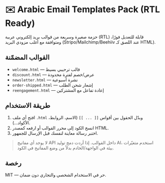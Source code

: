 # ✉️ Arabic Email Templates Pack (RTL Ready)

حزمة صغيرة وسريعة من قوالب بريد إلكتروني عربية (RTL) قابلة للتعديل فورًا، ومتوافقة مع أغلب مزودي البريد (Stripo/Mailchimp/Beehiiv عند اللصق كـ HTML).

## القوالب المضمّنة
- `welcome.html` — قالب ترحيبي بسيط
- `discount.html` — عرض/خصم لفترة محدودة
- `newsletter.html` — نشرة أسبوعية
- `order-shipped.html` — إشعار شحن الطلب
- `reengagement.html` — إعادة تفاعل مع المشتركين

## طريقة الاستخدام
1) افتح أي ملف `.html` وبدّل الحقول بين أقواس `[[ ... ]]` (الاسم، الروابط، الأكواد…).
2) انسخ الكود إلى محرر القوالب أو ارفعه كمصدر HTML.
3) اختبر رسالة معاينة لنفسك قبل الإرسال للجمهور.

> لا يوجد أي مفاتيح API داخل القوالب. إذا أردت دمج توليد AI، استخدم متغيّرات بيئة في الواجهة/الخادم بدلاً من وضع المفاتيح في الكود.

## رخصة
MIT — حر في الاستخدام الشخصي والتجاري دون ضمان.
